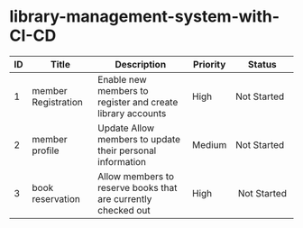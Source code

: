# library-management-system-with-CI-CD
| ID  | Title                 | Description                                                        | Priority      | Status      |
| --- | --------------------- | ------------------------------------------------                   | --------      | ----------- |
| 1   | member Registration   | Enable new members to register and create library accounts         | High          | Not Started |
| 2   | member profile        | Update Allow members to update their personal information          | Medium        | Not Started |
| 3   | book reservation      |Allow members to reserve books that are currently checked out       | High           | Not Started |
